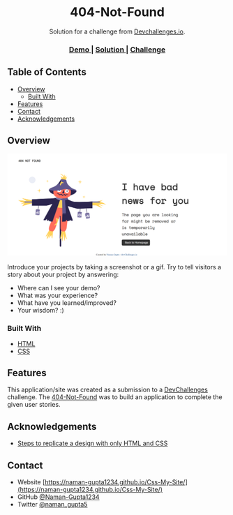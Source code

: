 <!-- Please update value in the {}  -->

<h1 align="center">
404-Not-Found</h1>

<div align="center">
   Solution for a challenge from  <a href="http://devchallenges.io" target="_blank">Devchallenges.io</a>.
</div>

<div align="center">
  <h3>
    <a href="https://{your-demo-link.your-domain}">
      Demo
    </a>
    <span> | </span>
    <a href="https://{your-url-to-the-solution}">
      Solution
    </a>
    <span> | </span>
    <a href="https://devchallenges.io/challenges/wBunSb7FPrIepJZAg0sY">
      Challenge
    </a>
  </h3>
</div>

<!-- TABLE OF CONTENTS -->

## Table of Contents

- [Overview](https://github.com/Naman-Gupta1234/404-Not-Found/blob/main/README.md#overview)
  - [Built With](https://github.com/Naman-Gupta1234/404-Not-Found/blob/main/README.md#built-with)
- [Features](https://github.com/Naman-Gupta1234/404-Not-Found/blob/main/README.md#features)
- [Contact](https://github.com/Naman-Gupta1234/404-Not-Found/blob/main/README.md#contact)
- [Acknowledgements](https://github.com/Naman-Gupta1234/404-Not-Found/blob/main/README.md#acknowledgements)

<!-- OVERVIEW -->

## Overview

![screenshot](https://github.com/Naman-Gupta1234/404-Not-Found/blob/main/Overview-screenshot.png)

Introduce your projects by taking a screenshot or a gif. Try to tell visitors a story about your project by answering:

- Where can I see your demo?
- What was your experience?
- What have you learned/improved?
- Your wisdom? :)

### Built With

<!-- This section should list any major frameworks that you built your project using. Here are a few examples.-->

- [HTML](https://developer.mozilla.org/en-US/docs/Web/HTML)
- [CSS](https://developer.mozilla.org/en-US/docs/Web/CSS)


## Features

<!-- List the features of your application or follow the template. Don't share the figma file here :) -->

This application/site was created as a submission to a [DevChallenges](https://devchallenges.io/challenges) challenge. The [404-Not-Found](https://devchallenges.io/challenges/wBunSb7FPrIepJZAg0sY) was to build an application to complete the given user stories.


## Acknowledgements

<!-- This section should list any articles or add-ons/plugins that helps you to complete the project. This is optional but it will help you in the future. For exmpale -->

- [Steps to replicate a design with only HTML and CSS](https://devchallenges-blogs.web.app/how-to-replicate-design/)


## Contact

- Website [https://naman-gupta1234.github.io/Css-My-Site/](https://naman-gupta1234.github.io/Css-My-Site/)
- GitHub [@Naman-Gupta1234](https://github.com/Naman-Gupta1234)
- Twitter [@naman_gupta5](https://twitter.com/naman_gupta5)
